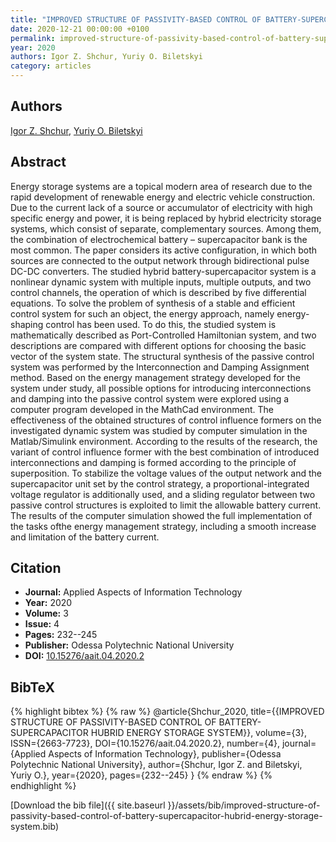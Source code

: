 ```yaml
---
title: "IMPROVED STRUCTURE OF PASSIVITY-BASED CONTROL OF BATTERY-SUPERCAPACITOR HUBRID ENERGY STORAGE SYSTEM"
date: 2020-12-21 00:00:00 +0100
permalink: improved-structure-of-passivity-based-control-of-battery-supercapacitor-hubrid-energy-storage-system
year: 2020
authors: Igor Z. Shchur, Yuriy O. Biletskyi
category: articles
---
```

 
## Authors
[Igor Z. Shchur](authors/igor-z-shchur), [Yuriy O. Biletskyi](authors/yurii-o-biletskyi)
 
## Abstract
Energy storage systems are a topical modern area of research due to the rapid development of renewable energy and electric vehicle construction. Due to the current lack of a source or accumulator of electricity with high specific energy and power, it is being replaced by hybrid electricity storage systems, which consist of separate, complementary sources. Among them, the combination of electrochemical battery – supercapacitor bank is the most common. The paper considers its active configuration, in which both sources are connected to the output network through bidirectional pulse DC-DC converters. The studied hybrid battery-supercapacitor system is a nonlinear dynamic system with multiple inputs, multiple outputs, and two control channels, the operation of which is described by five differential equations. To solve the problem of synthesis of a stable and efficient control system for such an object, the energy approach, namely energy-shaping control has been used. To do this, the studied system is mathematically described as Port-Controlled Hamiltonian system, and two descriptions are compared with different options for choosing the basic vector of the system state. The structural synthesis of the passive control system was performed by the Interconnection and Damping Assignment method. Based on the energy management strategy developed for the system under study, all possible options for introducing interconnections and damping into the passive control system were explored using a computer program developed in the MathCad environment. The effectiveness of the obtained structures of control influence formers on the investigated dynamic system was studied by computer simulation in the Matlab/Simulink environment. According to the results of the research, the variant of control influence former with the best combination of introduced interconnections and damping is formed according to the principle of superposition. To stabilize the voltage values of the output network and the supercapacitor unit set by the control strategy, a proportional-integrated voltage regulator is additionally used, and a sliding regulator between two passive control structures is exploited to limit the allowable battery current. The results of the computer simulation showed the full implementation of the tasks ofthe energy management strategy, including a smooth increase and limitation of the battery current.
 
## Citation
- **Journal:** Applied Aspects of Information Technology
- **Year:** 2020
- **Volume:** 3
- **Issue:** 4
- **Pages:** 232--245
- **Publisher:** Odessa Polytechnic National University
- **DOI:** [10.15276/aait.04.2020.2](https://doi.org/10.15276/aait.04.2020.2)
 
## BibTeX
{% highlight bibtex %}
{% raw %}
@article{Shchur_2020,
  title={{IMPROVED STRUCTURE OF PASSIVITY-BASED CONTROL OF BATTERY-SUPERCAPACITOR HUBRID ENERGY STORAGE SYSTEM}},
  volume={3},
  ISSN={2663-7723},
  DOI={10.15276/aait.04.2020.2},
  number={4},
  journal={Applied Aspects of Information Technology},
  publisher={Odessa Polytechnic National University},
  author={Shchur, Igor Z. and Biletskyi, Yuriy O.},
  year={2020},
  pages={232--245}
}
{% endraw %}
{% endhighlight %}
 
[Download the bib file]({{ site.baseurl }}/assets/bib/improved-structure-of-passivity-based-control-of-battery-supercapacitor-hubrid-energy-storage-system.bib)
 
